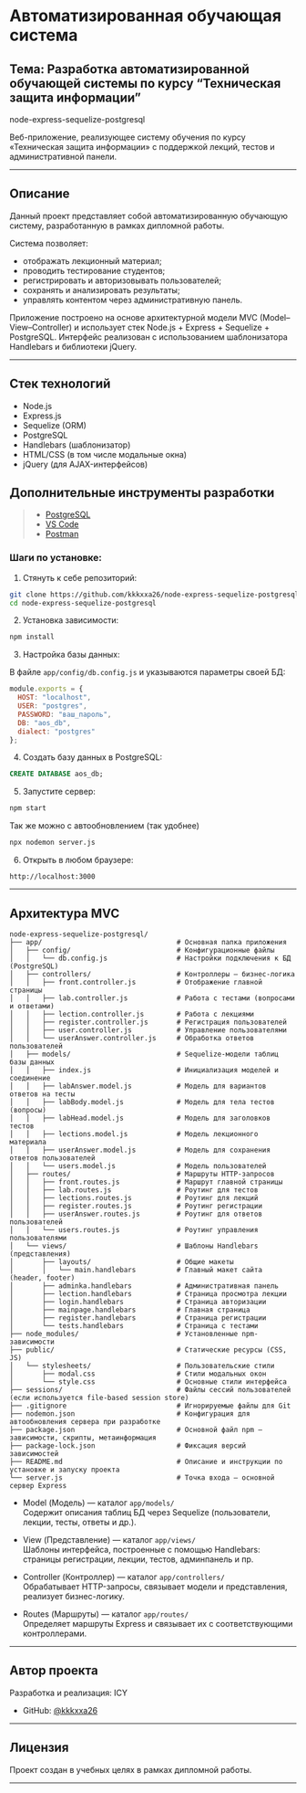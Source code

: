 # Автоматизированная обучающая система  

## Тема: Разработка автоматизированной обучающей системы по курсу “Техническая защита информации”

node-express-sequelize-postgresql

Веб-приложение, реализующее систему обучения по курсу «Техническая защита информации» с поддержкой лекций, тестов и административной панели.

---

## Описание 

Данный проект представляет собой автоматизированную обучающую систему, разработанную в рамках дипломной работы. 

Система позволяет:
- отображать лекционный материал;
- проводить тестирование студентов;
- регистрировать и авторизовывать пользователей;
- сохранять и анализировать результаты;
- управлять контентом через административную панель.

Приложение построено на основе архитектурной модели MVC (Model–View–Controller) и использует стек Node.js + Express + Sequelize + PostgreSQL. Интерфейс реализован с использованием шаблонизатора Handlebars и библиотеки jQuery.

---
## Стек технологий

- Node.js
- Express.js
- Sequelize (ORM)
- PostgreSQL
- Handlebars (шаблонизатор)
- HTML/CSS (в том числе модальные окна)
- jQuery (для AJAX-интерфейсов)

## Дополнительные инструменты разработки

> - [PostgreSQL](https://www.postgresql.org/)
> - [VS Code](https://code.visualstudio.com/)
> - [Postman](https://www.postman.com/)

### Шаги по установке:

1. Стянуть к себе репозиторий:

```bash
git clone https://github.com/kkkxxa26/node-express-sequelize-postgresql.git
cd node-express-sequelize-postgresql
```

2. Установка зависимости:

```bash
npm install
```

3. Настройка базы данных:

В файле `app/config/db.config.js` и указываются параметры своей БД:

```js
module.exports = {
  HOST: "localhost",
  USER: "postgres",
  PASSWORD: "ваш_пароль",
  DB: "aos_db",
  dialect: "postgres"
};
```

4. Создать базу данных в PostgreSQL:

```sql
CREATE DATABASE aos_db;
```

5. Запустите сервер:

```bash
npm start
```

Так же можно с автообновлением (так удобнее)

```bash
npx nodemon server.js
```

6. Открыть в любом браузере:

```
http://localhost:3000
```

---

## Архитектура MVC

```
node-express-sequelize-postgresql/
├── app/                                 # Основная папка приложения
│   ├── config/                          # Конфигурационные файлы
│   │   └── db.config.js                 # Настройки подключения к БД (PostgreSQL)
│   ├── controllers/                     # Контроллеры — бизнес-логика
│   │   ├── front.controller.js          # Отображение главной страницы
│   │   ├── lab.controller.js            # Работа с тестами (вопросами и ответами)
│   │   ├── lection.controller.js        # Работа с лекциями
│   │   ├── register.controller.js       # Регистрация пользователей
│   │   ├── user.controller.js           # Управление пользователями
│   │   └── userAnswer.controller.js     # Обработка ответов пользователей
│   ├── models/                          # Sequelize-модели таблиц базы данных
│   │   ├── index.js                     # Инициализация моделей и соединение
│   │   ├── labAnswer.model.js           # Модель для вариантов ответов на тесты
│   │   ├── labBody.model.js             # Модель для тела тестов (вопросы)
│   │   ├── labHead.model.js             # Модель для заголовков тестов
│   │   ├── lections.model.js            # Модель лекционного материала
│   │   ├── userAnswer.model.js          # Модель для сохранения ответов пользователей
│   │   └── users.model.js               # Модель пользователей
│   ├── routes/                          # Маршруты HTTP-запросов
│   │   ├── front.routes.js              # Маршрут главной страницы
│   │   ├── lab.routes.js                # Роутинг для тестов
│   │   ├── lections.routes.js           # Роутинг для лекций
│   │   ├── register.routes.js           # Роутинг регистрации
│   │   ├── userAnswer.routes.js         # Роутинг для ответов пользователей
│   │   └── users.routes.js              # Роутинг управления пользователями
│   └── views/                           # Шаблоны Handlebars (представления)
│       ├── layouts/                     # Общие макеты
│       │   └── main.handlebars          # Главный макет сайта (header, footer)
│       ├── adminka.handlebars           # Административная панель
│       ├── lection.handlebars           # Страница просмотра лекции
│       ├── login.handlebars             # Страница авторизации
│       ├── mainpage.handlebars          # Главная страница
│       ├── register.handlebars          # Страница регистрации
│       └── tests.handlebars             # Страница с тестами
├── node_modules/                        # Установленные npm-зависимости
├── public/                              # Статические ресурсы (CSS, JS)
│   └── stylesheets/                     # Пользовательские стили
│       ├── modal.css                    # Стили модальных окон
│       └── style.css                    # Основные стили интерфейса
├── sessions/                            # Файлы сессий пользователей (если используется file-based session store)
├── .gitignore                           # Игнорируемые файлы для Git
├── nodemon.json                         # Конфигурация для автообновления сервера при разработке
├── package.json                         # Основной файл npm — зависимости, скрипты, метаинформация
├── package-lock.json                    # Фиксация версий зависимостей
├── README.md                            # Описание и инструкции по установке и запуску проекта
└── server.js                            # Точка входа — основной сервер Express
``` 

- Model (Модель) — каталог `app/models/`  
  Содержит описания таблиц БД через Sequelize (пользователи, лекции, тесты, ответы и др.).

- View (Представление) — каталог `app/views/`  
  Шаблоны интерфейса, построенные с помощью Handlebars: страницы регистрации, лекции, тестов, админпанель и пр.

- Controller (Контроллер) — каталог `app/controllers/`  
  Обрабатывает HTTP-запросы, связывает модели и представления, реализует бизнес-логику.

- Routes (Маршруты) — каталог `app/routes/`  
  Определяет маршруты Express и связывает их с соответствующими контроллерами.

---

## Автор проекта

Разработка и реализация: ICY

- GitHub: [@kkkxxa26](https://github.com/kkkxxa26)

---

## Лицензия

Проект создан в учебных целях в рамках дипломной работы.

---


